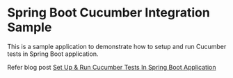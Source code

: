 # Spring Boot Cucumber Integration Sample

This is a sample application to demonstrate how to setup and run Cucumber tests in Spring Boot application.

Refer blog post [Set Up & Run Cucumber Tests In Spring Boot Application](https://medium.com/@bcarunmail/set-up-and-run-cucumber-tests-in-spring-boot-application-d0c149d26220)
